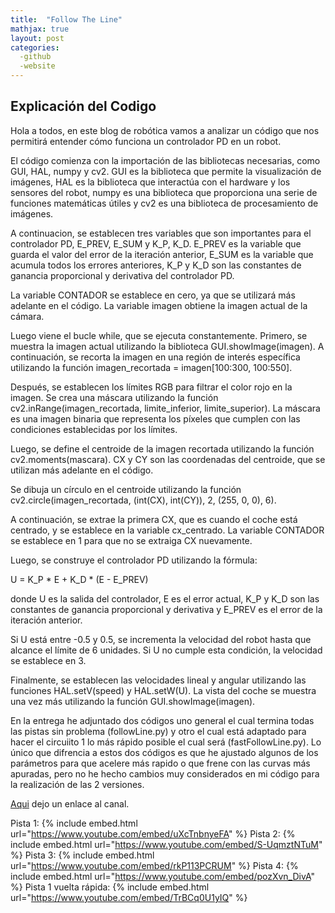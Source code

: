 ```yaml
---
title:  "Follow The Line"
mathjax: true
layout: post
categories:
  -github
  -website
---
```


## Explicación del Codigo 
Hola a todos, en este blog de robótica vamos a analizar un código que nos permitirá entender cómo funciona un controlador PD en un robot.

El código comienza con la importación de las bibliotecas necesarias, como GUI, HAL, numpy y cv2. GUI es la biblioteca que permite la visualización de
imágenes, HAL es la biblioteca que interactúa con el hardware y los sensores del robot, numpy es una biblioteca que proporciona una serie de funciones
matemáticas útiles y cv2 es una biblioteca de procesamiento de imágenes.

A continuacion, se establecen tres variables que son importantes para el controlador PD, E_PREV, E_SUM y K_P, K_D. E_PREV es la variable que guarda el
valor del error de la iteración anterior, E_SUM es la variable que acumula todos los errores anteriores, K_P y K_D son las constantes de ganancia
proporcional y derivativa del controlador PD.

La variable CONTADOR se establece en cero, ya que se utilizará más adelante en el código. La variable imagen obtiene la imagen actual de la cámara.

Luego viene el bucle while, que se ejecuta constantemente. Primero, se muestra la imagen actual utilizando la biblioteca GUI.showImage(imagen). A
continuación, se recorta la imagen en una región de interés específica utilizando la función imagen_recortada = imagen[100:300, 100:550].

Después, se establecen los límites RGB para filtrar el color rojo en la imagen. Se crea una máscara utilizando la función cv2.inRange(imagen_recortada,
limite_inferior, limite_superior). La máscara es una imagen binaria que representa los píxeles que cumplen con las condiciones establecidas por los
límites.

Luego, se define el centroide de la imagen recortada utilizando la función cv2.moments(mascara). CX y CY son las coordenadas del centroide, que se
utilizan más adelante en el código.

Se dibuja un círculo en el centroide utilizando la función cv2.circle(imagen_recortada, (int(CX), int(CY)), 2, (255, 0, 0), 6).

A continuación, se extrae la primera CX, que es cuando el coche está centrado, y se establece en la variable cx_centrado. La variable CONTADOR se
establece en 1 para que no se extraiga CX nuevamente.

Luego, se construye el controlador PD utilizando la fórmula:

U = K_P * E + K_D * (E - E_PREV)

donde U es la salida del controlador, E es el error actual, K_P y K_D son las constantes de ganancia proporcional y derivativa y E_PREV es el error de la
iteración anterior.

Si U está entre -0.5 y 0.5, se incrementa la velocidad del robot hasta que alcance el límite de 6 unidades. Si U no cumple esta condición, la velocidad
se establece en 3.

Finalmente, se establecen las velocidades lineal y angular utilizando las funciones HAL.setV(speed) y HAL.setW(U). La vista del coche se muestra una vez
más utilizando la función GUI.showImage(imagen).

En la entrega he adjuntado dos códigos uno general el cual termina todas las pistas sin problema (followLine.py) y otro el cual está adaptado para hacer 
el circuiito 1 lo más rápido posible el cual será (fastFollowLine.py). Lo único que difrencia a estos dos códigos es que he ajustado algunos de los 
parámetros para que acelere más rapido o que frene con las curvas más apuradas, pero no he hecho cambios muy considerados en mi código para la 
realización de las 2 versiones.

[Aqui](https://www.youtube.com/@yerayterradilloslorenzo) dejo un enlace al canal.
 
Pista 1:
{% include embed.html url="https://www.youtube.com/embed/uXcTnbnyeFA" %}
Pista 2:
{% include embed.html url="https://www.youtube.com/embed/S-UqmztNTuM" %}
Pista 3:
{% include embed.html url="https://www.youtube.com/embed/rkP113PCRUM" %}
Pista 4:
{% include embed.html url="https://www.youtube.com/embed/pozXvn_DivA" %}
Pista 1 vuelta rápida:
{% include embed.html url="https://www.youtube.com/embed/TrBCq0U1yIQ" %}

